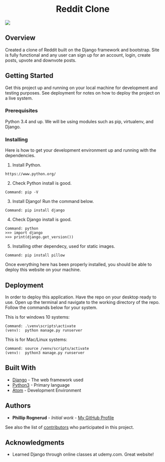 <h1 align="center"><strong>Reddit Clone</strong></h1>

<img src="https://github.com/philliprognerud/Reddit-Clone/blob/master/images/iyDM8pl7dX.gif" align="center" >

<h2>Overview</h2>

Created a clone of Reddit built on the Django framework and bootstrap. Site is fully functional and any user can sign up for an account, login, create posts, upvote and downvote posts. 

## Getting Started

Get this project up and running on your local machine for development and testing purposes. See deployment for notes on how to deploy the project on a live system.

### Prerequisites

Python 3.4 and up. We will be using modules such as pip, virtualenv, and Django. 


### Installing

Here is how to get your development environment up and running with the dependencies.

1) Install Python.

```
https://www.python.org/
```

2) Check Python install is good.

```
Command: pip -V
```

3) Install Django! Run the command below.

```
Command: pip install django
```

4) Check Django install is good.

```
Command: python
>>> import django
>>> print(django.get_version())
```

5) Installing other dependecy, used for static images.

```
Command: pip install pillow
```

Once everything here has been properly installed, you should be able to deploy this website on your machine.

## Deployment

In order to deploy this application. Have the repo on your desktop ready to use. Open up the terminal and navigate to the working directory of the repo. Follow the commands below for your system. 

This is for windows 10 systems:
```
Command: .\venv\scripts\activate
(venv):  python manage.py runserver
```

This is for Mac/Linux systems:
```
Command: source /venv/scripts/activate
(venv):  python3 manage.py runserver
```

## Built With

* [Django](https://www.djangoproject.com/) - The web framework used
* [Python3](https://www.python.org/) - Primary language
* [Atom](https://atom.io/) - Development Environment


## Authors

* **Phillip Rognerud** - *Initial work* - [My GitHub Profile](https://github.com/philliprognerud)

See also the list of [contributors](https://github.com/your/project/contributors) who participated in this project.


## Acknowledgments

* Learned Django through online classes at udemy.com. Great website!
